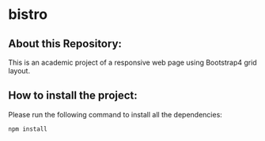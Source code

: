 # bistro

## About this Repository:

This is an academic project of a responsive web page using Bootstrap4 grid layout.

## How to install the project:
Please run the following command to install all the dependencies:
```
npm install
```
